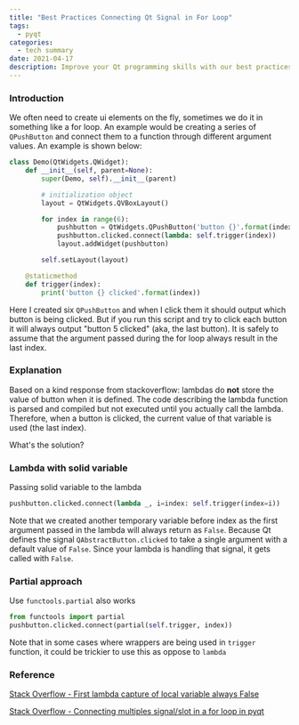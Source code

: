 ```yaml
---
title: "Best Practices Connecting Qt Signal in For Loop"
tags:
  - pyqt
categories:
  - tech summary
date: 2021-04-17
description: Improve your Qt programming skills with our best practices for connecting signals in a for loop. Our comprehensive tutorial provides practical examples and step-by-step guidance for creating efficient, scalable, and reliable code. Whether you're a beginner or an experienced Qt developer, our tutorial will help you master the techniques needed to optimize your signal handling and improve your programming workflow.
---
```


### Introduction

We often need to create ui elements on the fly, sometimes we do it in something like a for loop.
An example would be creating a series of `QPushButton` and connect them to a function through 
different argument values. An example is shown below:

```python
class Demo(QtWidgets.QWidget):
    def __init__(self, parent=None):
        super(Demo, self).__init__(parent)

        # initialization object
        layout = QtWidgets.QVBoxLayout()

        for index in range(6):
            pushbutton = QtWidgets.QPushButton('button {}'.format(index))
            pushbutton.clicked.connect(lambda: self.trigger(index))
            layout.addWidget(pushbutton)

        self.setLayout(layout)

    @staticmethod
    def trigger(index):
        print('button {} clicked'.format(index))
```

Here I created six `QPushButton` and when I click them it should output which button is being clicked. But if you
run this script and try to click each button it will always output "button 5 clicked" (aka, the last button).
It is safely to assume that the argument passed during the for loop always result in the last index.

### Explanation

Based on a kind response from stackoverflow: lambdas do **not** store the value of button when it is defined. 
The code describing the lambda function is parsed and compiled but not executed until you actually 
call the lambda. Therefore, when a button is clicked, the current value of that variable is used (the last index).

What's the solution?

### Lambda with solid variable

Passing solid variable to the lambda

```python
pushbutton.clicked.connect(lambda _, i=index: self.trigger(index=i))
```

Note that we created another temporary variable before index as 
the first argument passed in the lambda will always return as `False`.
Because Qt defines the signal `QAbstractButton.clicked` to take a single 
argument with a default value of `False`. Since your lambda is handling that signal, 
it gets called with `False`. 

### Partial approach

Use `functools.partial` also works

```python
from functools import partial
pushbutton.clicked.connect(partial(self.trigger, index))
```

Note that in some cases where wrappers are being used in `trigger` function, it could be trickier to use this as oppose to `lambda`

### Reference

[Stack Overflow - First lambda capture of local variable always False](https://stackoverflow.com/questions/27953895)

[Stack Overflow - Connecting multiples signal/slot in a for loop in pyqt](https://stackoverflow.com/questions/46300229)

